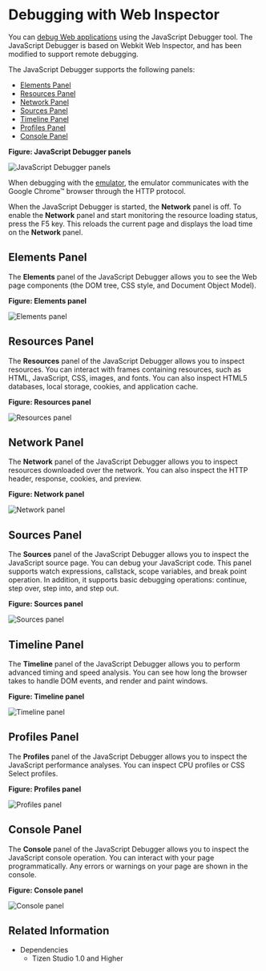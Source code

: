 # Debugging with Web Inspector

You can [debug Web applications](../../web/tutorials/process/run-debug-app.md) using the JavaScript Debugger tool. The JavaScript Debugger is based on Webkit Web Inspector, and has been modified to support remote debugging.

The JavaScript Debugger supports the following panels:

- [Elements Panel](#element)
- [Resources Panel](#resource)
- [Network Panel](#network)
- [Sources Panel](#source)
- [Timeline Panel](#time)
- [Profiles Panel](#profile_panel)
- [Console Panel](#console)

**Figure: JavaScript Debugger panels**

![JavaScript Debugger panels](./media/jsdebugger_panels.png)

When debugging with the [emulator](../common-tools/emulator.md), the emulator communicates with the Google Chrome&trade; browser through the HTTP protocol.

When the JavaScript Debugger is started, the **Network** panel is off. To enable the **Network** panel and start monitoring the resource loading status, press the F5 key. This reloads the current page and displays the load time on the **Network** panel.

<a name="element"></a>
## Elements Panel

The **Elements** panel of the JavaScript Debugger allows you to see the Web page components (the DOM tree, CSS style, and Document Object Model).

**Figure: Elements panel**

![Elements panel](./media/remote_inspector_elements.png)

<a name="resource"></a>
## Resources Panel

The **Resources** panel of the JavaScript Debugger allows you to inspect resources. You can interact with frames containing resources, such as HTML, JavaScript, CSS, images, and fonts. You can also inspect HTML5 databases, local storage, cookies, and application cache.

**Figure: Resources panel**

![Resources panel](./media/remote_inspector_resources.png)

<a name="network"></a>
## Network Panel

The **Network** panel of the JavaScript Debugger allows you to inspect resources downloaded over the network. You can also inspect the HTTP header, response, cookies, and preview.

**Figure: Network panel**

![Network panel](./media/remote_inspector_network.png)

<a name="source"></a>
## Sources Panel

The **Sources** panel of the JavaScript Debugger allows you to inspect the JavaScript source page. You can debug your JavaScript code. This panel supports watch expressions, callstack, scope variables, and break point operation. In addition, it supports basic debugging operations: continue, step over, step into, and step out.

**Figure: Sources panel**

![Sources panel](./media/remote_inspector_sources.png)

<a name="time"></a>
## Timeline Panel

The **Timeline** panel of the JavaScript Debugger allows you to perform advanced timing and speed analysis. You can see how long the browser takes to handle DOM events, and render and paint windows.

**Figure: Timeline panel**

![Timeline panel](./media/remote_inspector_timeline.png)

<a name="profile_panel"></a>
## Profiles Panel

The **Profiles** panel of the JavaScript Debugger allows you to inspect the JavaScript performance analyses. You can inspect CPU profiles or CSS Select profiles.

**Figure: Profiles panel**

![Profiles panel](./media/remote_inspector_profiles.png)

<a name="console"></a>
## Console Panel

The **Console** panel of the JavaScript Debugger allows you to inspect the JavaScript console operation. You can interact with your page programmatically. Any errors or warnings on your page are shown in the console.

**Figure: Console panel**

![Console panel](./media/remote_inspector_console.png)

## Related Information
* Dependencies
  - Tizen Studio 1.0 and Higher
